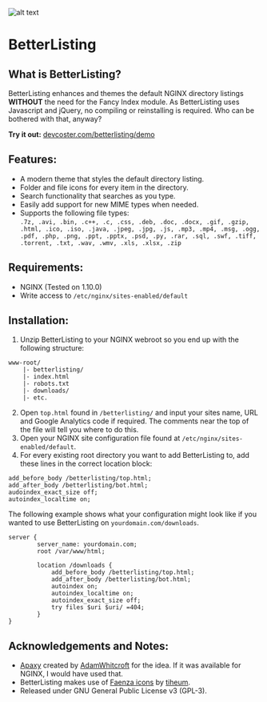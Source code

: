 ![alt text](https://www.devcoster.com/betterlisting/demo/Wow.png "BetterListing Example")
# BetterListing

## What is BetterListing?

BetterListing enhances and themes the default NGINX directory listings __WITHOUT__ the need for the Fancy Index module. As BetterListing uses Javascript and jQuery, no compiling or reinstalling is required. Who can be bothered with that, anyway?  
  
__Try it out:__ [devcoster.com/betterlisting/demo](https://www.devcoster.com/betterlisting/demo)

## Features:

- A modern theme that styles the default directory listing.
- Folder and file icons for every item in the directory.
- Search functionality that searches as you type. 
- Easily add support for new MIME types when needed.
- Supports the following file types:  
`.7z, .avi, .bin, .c++, .c, .css, .deb, .doc, .docx, .gif, .gzip, .html, .ico, .iso, .java, .jpeg, .jpg, .js, .mp3, .mp4, .msg, .ogg, .pdf, .php, .png, .ppt, .pptx, .psd, .py, .rar, .sql, .swf, .tiff, .torrent, .txt, .wav, .wmv, .xls, .xlsx, .zip
`

## Requirements:

- NGINX (Tested on 1.10.0)
- Write access to `/etc/nginx/sites-enabled/default`

## Installation:

1.  Unzip BetterListing to your NGINX webroot so you end up with the following structure:
```
www-root/
	|- betterlisting/
	|- index.html
    |- robots.txt
    |- downloads/
    |- etc.
```

2.  Open `top.html` found in `/betterlisting/` and input your sites name, URL and Google Analytics code if required. The comments near the top of the file will tell you where to do this. 
3.  Open your NGINX site configuration file found at `/etc/nginx/sites-enabled/default`.
4.  For every existing root directory you want to add BetterListing to, add these lines in the correct location block:
```
add_before_body /betterlisting/top.html;
add_after_body /betterlisting/bot.html;
audoindex_exact_size off;
autoindex_localtime on;
```
The following example shows what your configuration might look like if you wanted to use BetterListing on `yourdomain.com/downloads`.
```
server {
		server_name: yourdomain.com;
		root /var/www/html;
    
    	location /downloads {
	    	add_before_body /betterlisting/top.html;
	    	add_after_body /betterlisting/bot.html;
	    	autoindex on;
	    	autoindex_localtime on;
	    	autoindex_exact_size off;
		    try files $uri $uri/ =404;
		}
}
```
## Acknowledgements and Notes:

- [Apaxy](https://github.com/AdamWhitcroft/Apaxy) created by [AdamWhitcroft](http://adamwhitcroft.com) for the idea. If it was available for NGINX, I would have used that.
- BetterListing makes use of [Faenza icons](http://tiheum.deviantart.com/art/Faenza-Icons-173323228) by [tiheum](http://tiheum.deviantart.com/).
- Released under GNU General Public License v3 (GPL-3).
